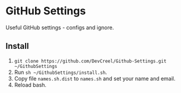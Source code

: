 # GitHub Settings #

Useful GitHub settings - configs and ignore.

## Install ##
1. `git clone https://github.com/DevCreel/Github-Settings.git ~/GithubSettings`
2. Run `sh ~/GithubSettings/install.sh`.
3. Copy file `names.sh.dist` to `names.sh` and set your name and email.
4. Reload bash.